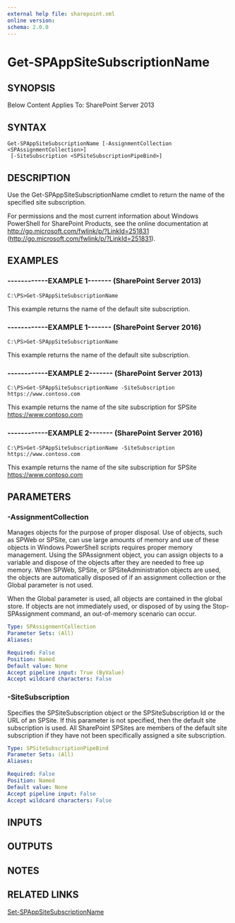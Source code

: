 ```yaml
---
external help file: sharepoint.xml
online version: 
schema: 2.0.0
---
```


# Get-SPAppSiteSubscriptionName

## SYNOPSIS
Below Content Applies To: SharePoint Server 2013

## SYNTAX

```
Get-SPAppSiteSubscriptionName [-AssignmentCollection <SPAssignmentCollection>]
 [-SiteSubscription <SPSiteSubscriptionPipeBind>]
```

## DESCRIPTION
Use the Get-SPAppSiteSubscriptionName cmdlet to return the name of the specified site subscription.

For permissions and the most current information about Windows PowerShell for SharePoint Products, see the online documentation at http://go.microsoft.com/fwlink/p/?LinkId=251831 (http://go.microsoft.com/fwlink/p/?LinkId=251831).

## EXAMPLES

### ------------EXAMPLE 1------- (SharePoint Server 2013)
```
C:\PS>Get-SPAppSiteSubscriptionName
```

This example returns the name of the default site subscription.

### ------------EXAMPLE 1------- (SharePoint Server 2016)
```
C:\PS>Get-SPAppSiteSubscriptionName
```

This example returns the name of the default site subscription.

### ------------EXAMPLE 2------- (SharePoint Server 2013)
```
C:\PS>Get-SPAppSiteSubscriptionName -SiteSubscription https://www.contoso.com
```

This example returns the name of the site subscription for SPSite https://www.contoso.com

### ------------EXAMPLE 2------- (SharePoint Server 2016)
```
C:\PS>Get-SPAppSiteSubscriptionName -SiteSubscription https://www.contoso.com
```

This example returns the name of the site subscription for SPSite https://www.contoso.com

## PARAMETERS

### -AssignmentCollection
Manages objects for the purpose of proper disposal.
Use of objects, such as SPWeb or SPSite, can use large amounts of memory and use of these objects in Windows PowerShell scripts requires proper memory management.
Using the SPAssignment object, you can assign objects to a variable and dispose of the objects after they are needed to free up memory.
When SPWeb, SPSite, or SPSiteAdministration objects are used, the objects are automatically disposed of if an assignment collection or the Global parameter is not used.

When the Global parameter is used, all objects are contained in the global store.
If objects are not immediately used, or disposed of by using the Stop-SPAssignment command, an out-of-memory scenario can occur.

```yaml
Type: SPAssignmentCollection
Parameter Sets: (All)
Aliases: 

Required: False
Position: Named
Default value: None
Accept pipeline input: True (ByValue)
Accept wildcard characters: False
```

### -SiteSubscription
Specifies the SPSiteSubscription object or the SPSiteSubscription Id or the URL of an SPSite.
If this parameter is not specified, then the default site subscription is used.
All SharePoint SPSites are members of the default site subscription if they have not been specifically assigned a site subscription.

```yaml
Type: SPSiteSubscriptionPipeBind
Parameter Sets: (All)
Aliases: 

Required: False
Position: Named
Default value: None
Accept pipeline input: False
Accept wildcard characters: False
```

## INPUTS

## OUTPUTS

## NOTES

## RELATED LINKS

[Set-SPAppSiteSubscriptionName]()

